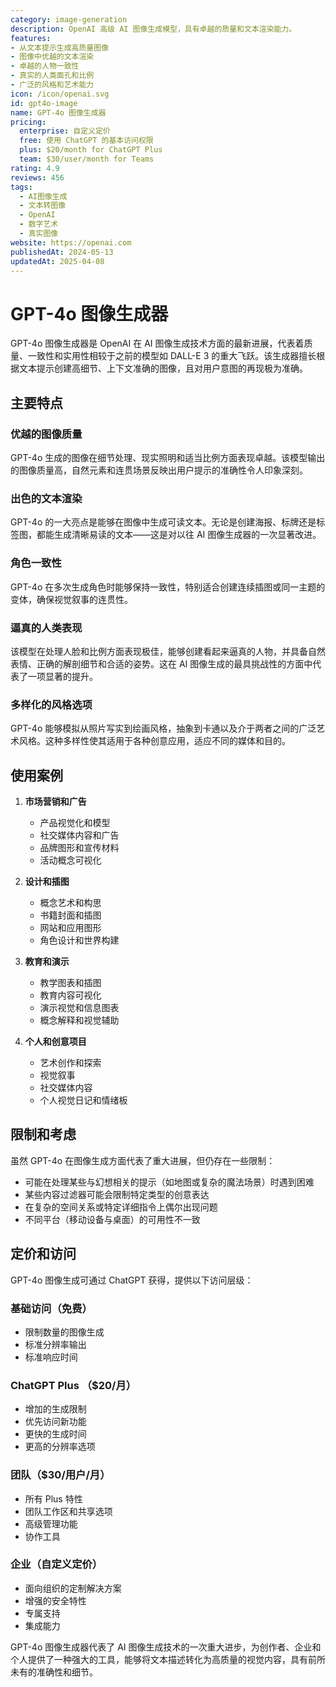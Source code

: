 ```yaml
---
category: image-generation
description: OpenAI 高级 AI 图像生成模型，具有卓越的质量和文本渲染能力。
features:
- 从文本提示生成高质量图像
- 图像中优越的文本渲染
- 卓越的人物一致性
- 真实的人类面孔和比例
- 广泛的风格和艺术能力
icon: /icon/openai.svg
id: gpt4o-image
name: GPT-4o 图像生成器
pricing:
  enterprise: 自定义定价
  free: 使用 ChatGPT 的基本访问权限
  plus: $20/month for ChatGPT Plus
  team: $30/user/month for Teams
rating: 4.9
reviews: 456
tags:
  - AI图像生成
  - 文本转图像
  - OpenAI
  - 数字艺术
  - 真实图像
website: https://openai.com
publishedAt: 2024-05-13
updatedAt: 2025-04-08
---
```

# GPT-4o 图像生成器

GPT-4o 图像生成器是 OpenAI 在 AI 图像生成技术方面的最新进展，代表着质量、一致性和实用性相较于之前的模型如 DALL-E 3 的重大飞跃。该生成器擅长根据文本提示创建高细节、上下文准确的图像，且对用户意图的再现极为准确。

## 主要特点

### 优越的图像质量
GPT-4o 生成的图像在细节处理、现实照明和适当比例方面表现卓越。该模型输出的图像质量高，自然元素和连贯场景反映出用户提示的准确性令人印象深刻。

### 出色的文本渲染
GPT-4o 的一大亮点是能够在图像中生成可读文本。无论是创建海报、标牌还是标签图，都能生成清晰易读的文本——这是对以往 AI 图像生成器的一次显著改进。

### 角色一致性
GPT-4o 在多次生成角色时能够保持一致性，特别适合创建连续插图或同一主题的变体，确保视觉叙事的连贯性。

### 逼真的人类表现
该模型在处理人脸和比例方面表现极佳，能够创建看起来逼真的人物，并具备自然表情、正确的解剖细节和合适的姿势。这在 AI 图像生成的最具挑战性的方面中代表了一项显著的提升。

### 多样化的风格选项
GPT-4o 能够模拟从照片写实到绘画风格，抽象到卡通以及介于两者之间的广泛艺术风格。这种多样性使其适用于各种创意应用，适应不同的媒体和目的。

## 使用案例

1. **市场营销和广告**
   - 产品视觉化和模型
   - 社交媒体内容和广告
   - 品牌图形和宣传材料
   - 活动概念可视化

2. **设计和插图**
   - 概念艺术和构思
   - 书籍封面和插图
   - 网站和应用图形
   - 角色设计和世界构建

3. **教育和演示**
   - 教学图表和插图
   - 教育内容可视化
   - 演示视觉和信息图表
   - 概念解释和视觉辅助

4. **个人和创意项目**
   - 艺术创作和探索
   - 视觉叙事
   - 社交媒体内容
   - 个人视觉日记和情绪板 

## 限制和考虑

虽然 GPT-4o 在图像生成方面代表了重大进展，但仍存在一些限制：

- 可能在处理某些与幻想相关的提示（如地图或复杂的魔法场景）时遇到困难
- 某些内容过滤器可能会限制特定类型的创意表达
- 在复杂的空间关系或特定详细指令上偶尔出现问题
- 不同平台（移动设备与桌面）的可用性不一致

## 定价和访问

GPT-4o 图像生成可通过 ChatGPT 获得，提供以下访问层级：

### 基础访问（免费）
- 限制数量的图像生成
- 标准分辨率输出
- 标准响应时间

### ChatGPT Plus （$20/月）
- 增加的生成限制
- 优先访问新功能
- 更快的生成时间
- 更高的分辨率选项

### 团队（$30/用户/月）
- 所有 Plus 特性
- 团队工作区和共享选项
- 高级管理功能
- 协作工具

### 企业（自定义定价）
- 面向组织的定制解决方案
- 增强的安全特性
- 专属支持
- 集成能力

GPT-4o 图像生成器代表了 AI 图像生成技术的一次重大进步，为创作者、企业和个人提供了一种强大的工具，能够将文本描述转化为高质量的视觉内容，具有前所未有的准确性和细节。